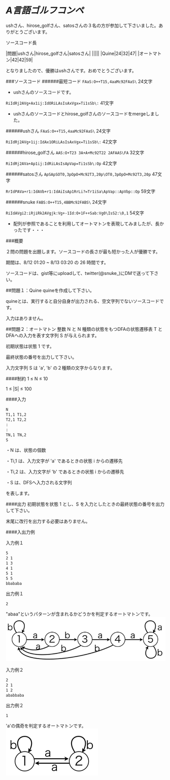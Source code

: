 ***A言語ゴルフコンペ***
=================

ushさん、hirose_golfさん、satosさんの３名の方が参加して下さいました。ありがとうございます。

ソースコード長

|問題|ushさん|hirose_golfさん|satosさん|
|||||
|Quine|24|32|47|
|オートマトン|42|42|59|

となりましたので、優勝はushさんです。おめでとうございます。

###ソースコード
######最短コード
`FAaS:O++T15,4aaMc92FAaS\` 24文字
 
- ushさんのソースコードです。

`RiIdRj2AVg+Ax1ij:IdORiLAsIsAxVgx=Ti1sSb\:` 41文字

- ushさんのソースコードとhirose_golfさんのソースコードをmergeしました。

######ushさん
`FAaS:O++T15,4aaMc92FAaS\` 24文字

`RiIdRj2AVg+1ij:IdAx1ORiLAsIsAxVgx=Ti1sSb\:` 42文字

######hirose_golfさん
`AAS:O+T23 3A+A+Mc92T22 2AFAAS\FA` 32文字

`RiIdRj2AVa+Ap1ij:IdRiLAsIsApVap=Ti1sSb\:Op` 42文字

######satosさん
`ApSApSOT0,3pOpO+Mc92T3,20p\OT0,3pOpO+Mc92T3,20p` 47文字

`RrIdPAVa+r1:IdAVb+r1:IdAiIsAp1RrLi?=Tr1iSa\ApVap::ApVbp::Op` 59文字

######snuke
`FABS:O++T15,4BBMc92FABS\` 24文字

`RiIdAVgi2:iRjiRk2AVgjk:Vg+-1Id:O+1F++Sab:Vg0\IsS2:\0,1` 54文字

- 配列が参照であることを利用してオートマトンを表現してみましたが、長かったです・・・

###概要

２問の問題を出題します。ソースコードの長さが最も短かった人が優勝です。

期間は、8/12 01:20 ~ 8/13 03:20 の 26 時間です。

ソースコードは、gist等にuploadして、twitter(@snuke_)にDMで送って下さい。

##問題１：Quine
quineを作成して下さい。

quineとは、実行すると自分自身が出力される、空文字列でないソースコードです。

入力はありません。

##問題２：オートマトン
整数 N と N 種類の状態をもつDFAの状態遷移表 T とDFAへの入力を表す文字列 S が与えられます。

初期状態は状態 1 です。

最終状態の番号を出力して下さい。

入力文字列 S は 'a', 'b' の２種類の文字からなります。

####制約
1 ≤ N ≤ 10

1 ≤ |S| ≤ 100

####入力
```
N
T1,1 T1,2
T2,1 T2,2
:
:
TN,1 TN,2
S
```
・N は、状態の個数

・Ti,1 は、入力文字が 'a' であるときの状態 i からの遷移先

・Ti,2 は、入力文字が 'b' であるときの状態 i からの遷移先

・S は、DFSへ入力される文字列

を表します。

####出力
初期状態を状態 1 とし、S を入力としたときの最終状態の番号を出力して下さい。

末尾に改行を出力する必要はありません。

####入出力例

入力例１

```
5
2 1
1 3
4 1
5 1
5 5
bbababa
```
出力例１

```
2
```
"abaa"というパターンが含まれるかどうかを判定するオートマトンです。
![fig1](fig1.png)

入力例２

```
2
2 1
1 2
ababbaba
```
出力例２

```
1
```
'a'の偶奇を判定するオートマトンです。
![fig2](fig2.png)